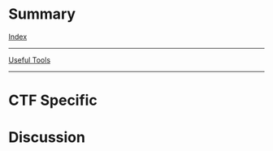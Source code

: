# Summary

[Index](./index.md)

----

[Useful Tools](./tools.md)

----

# CTF Specific





# Discussion
